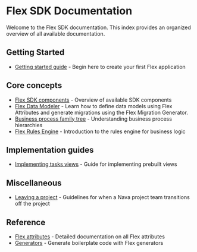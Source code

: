 # Flex SDK Documentation

Welcome to the Flex SDK documentation. This index provides an organized overview of all available documentation.

## Getting Started

- [Getting started guide](./getting-started.md) - Begin here to create your first Flex application

## Core concepts

- [Flex SDK components](./flex-sdk-components.md) - Overview of available SDK components
- [Flex Data Modeler](./flex-data-modeler.md) - Learn how to define data models using Flex Attributes and generate migrations using the Flex Migration Generator.
- [Business process family tree](./business-process-family-tree.md) - Understanding business process hierarchies
- [Flex Rules Engine](./flex-rules-engine.md) - Introduction to the rules engine for business logic

## Implementation guides

- [Implementing tasks views](./implementing-tasks-views.md) - Guide for implementing prebuilt views

## Miscellaneous

- [Leaving a project](./leaving-a-project.md) - Guidelines for when a Nava project team transitions off the project

## Reference

- [Flex attributes](./flex-attributes.md) - Detailed documentation on all Flex attributes
- [Generators](./generators.md) - Generate boilerplate code with Flex generators
